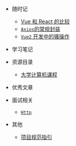 
- 随时记
  - [Vue 和 React 的比较](blog/vue)
  - [`Axios`的常规封装](blog/axios)
  - [`Vue2` 开发中的骚操作](blog/vue2)

- 学习笔记

- 资源目录

  - [大学计算机课程](resources)

- 优秀文章

- 面试相关

  - [`Http`](aa/)

- 其他
  - [项目规范指引](other)
